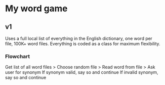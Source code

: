 # My word game
## v1
Uses a full local list of everything in the English dictionary, one word per file, 100K+ word files. Everything is coded as a class for maximum flexibility.
### Flowchart
Get list of all word files > Choose random file > Read word from file > Ask user for synonym
If synonym valid, say so and continue
If invalid synonym, say so and continue

